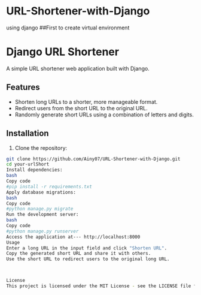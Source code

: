 # URL-Shortener-with-Django
using django
##First to create virtual environment 


# Django URL Shortener

A simple URL shortener web application built with Django.

## Features

- Shorten long URLs to a shorter, more manageable format.
- Redirect users from the short URL to the original URL.
- Randomly generate short URLs using a combination of letters and digits.

## Installation

1. Clone the repository:

```bash
git clone https://github.com/Ainy07/URL-Shortener-with-Django.git
cd your-urlShort
Install dependencies:
bash
Copy code
#pip install -r requirements.txt
Apply database migrations:
bash
Copy code
#python manage.py migrate
Run the development server:
bash
Copy code
#python manage.py runserver
Access the application at--- http://localhost:8000
Usage
Enter a long URL in the input field and click "Shorten URL".
Copy the generated short URL and share it with others.
Use the short URL to redirect users to the original long URL.



License
This project is licensed under the MIT License - see the LICENSE file for details.



